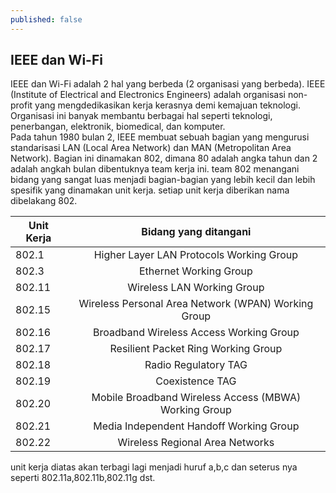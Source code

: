 ```yaml
---
published: false
---
```

## IEEE dan Wi-Fi

IEEE dan Wi-Fi adalah 2 hal yang berbeda (2 organisasi yang berbeda). IEEE (Institute of Electrical and Electronics Engineers) adalah organisasi non-profit yang mengdedikasikan kerja kerasnya demi kemajuan teknologi. Organisasi ini banyak membantu berbagai hal seperti teknologi, penerbangan, elektronik, biomedical, dan komputer.  
Pada tahun 1980 bulan 2, IEEE membuat sebuah bagian yang mengurusi standarisasi LAN (Local Area Network) dan MAN (Metropolitan Area Network). Bagian ini dinamakan 802, dimana 80 adalah angka tahun dan 2 adalah angkah bulan dibentuknya team kerja ini. team 802 menangani bidang yang sangat luas menjadi bagian-bagian yang lebih kecil dan lebih spesifik yang dinamakan unit kerja. setiap unit kerja diberikan nama dibelakang 802.

| Unit Kerja        | Bidang yang ditangani           | 
| ------------- |:-------------:| 
| 802.1 | Higher Layer LAN Protocols Working Group | 
| 802.3  | Ethernet Working Group | 
| 802.11   | Wireless LAN Working Group |
| 802.15   | Wireless Personal Area Network (WPAN) Working Group | 
| 802.16  | Broadband Wireless Access Working Group | 
| 802.17   | Resilient Packet Ring Working Group | 
| 802.18   | Radio Regulatory TAG |
| 802.19   | Coexistence TAG | 
| 802.20   | Mobile Broadband Wireless Access (MBWA) Working Group | 
| 802.21   | Media Independent Handoff Working Group | 
| 802.22   | Wireless Regional Area Networks | 

unit kerja diatas akan terbagi lagi menjadi huruf a,b,c dan seterus nya seperti 802.11a,802.11b,802.11g dst.